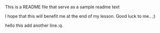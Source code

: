 This is a README file that serve as a sample readme text

I hope that this will benefit me at the end of my lesson.
Good luck to me.. ;)

hello this add another line.:q.
